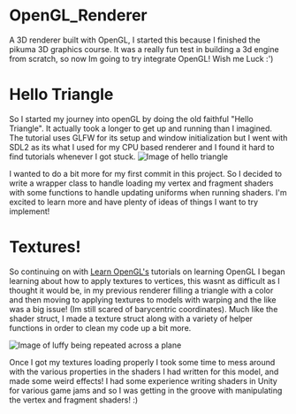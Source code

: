 # OpenGL_Renderer
A 3D renderer built with OpenGL, I started this because I finished the pikuma 3D graphics course. It was a really fun test in building a 3d engine from scratch, so now Im going to try integrate OpenGL! Wish me Luck :')


# Hello Triangle
So I started my journey into openGL by doing the old faithful "Hello Triangle". It actually took a longer to get up and running than I imagined. The tutorial uses GLFW for its setup and window initialization but I went with SDL2 as its what I used for my CPU based renderer and I found it hard to find tutorials whenever I got stuck. 
![Image of hello triangle](https://github.com/JamieHyland1/OpenGL_Renderer/assets/15105021/a14de6e5-ce82-4c30-971e-99ede4cee01f)

I wanted to do a bit more for my first commit in this project. So I decided to write a wrapper class to handle loading my vertex and fragment shaders with some functions to handle updating uniforms when running shaders. I'm excited to learn more and have plenty of ideas of things I want to try implement!


# Textures! 
So continuing on with [Learn OpenGL's](https://learnopengl.com/) tutorials on learning OpenGL I began learning about how to apply textures to vertices, this wasnt as difficult as I thought it would be, in my previous renderer filling a triangle with a color and then moving to applying textures to models with warping and the like was a big issue! (Im still scared of barycentric coordinates). Much like the shader struct, I made a texture struct along with a variety of helper functions in order to clean my code up a bit more.

![Image of luffy being repeated across a plane](https://github.com/JamieHyland1/OpenGL_Renderer/assets/15105021/9b8a1064-a0e2-46e1-8046-fc79a852b58d)


Once I got my textures loading properly I took some time to mess around with the various properties in the shaders I had written for this model, and made some weird effects! I had some experience writing shaders in Unity for various game jams and so I was getting in the groove with manipulating the vertex and fragment shaders! :)
